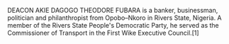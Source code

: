 DEACON AKIE DAGOGO THEODORE FUBARA is a banker, businessman, politician and philanthropist from Opobo–Nkoro in Rivers State, Nigeria. A member of the Rivers State People's Democratic Party, he served as the Commissioner of Transport in the First Wike Executive Council.[1]

